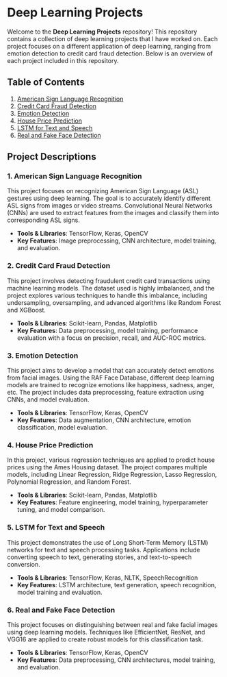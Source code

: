# Deep Learning Projects

Welcome to the **Deep Learning Projects** repository! This repository contains a collection of deep learning projects that I have worked on. Each project focuses on a different application of deep learning, ranging from emotion detection to credit card fraud detection. Below is an overview of each project included in this repository.

## Table of Contents

1. [American Sign Language Recognition](#american-sign-language-recognition)
2. [Credit Card Fraud Detection](#credit-card-fraud-detection)
3. [Emotion Detection](#emotion-detection)
4. [House Price Prediction](#house-price-prediction)
5. [LSTM for Text and Speech](#lstm-for-text-and-speech)
6. [Real and Fake Face Detection](#real-and-fake-face-detection)

## Project Descriptions

### 1. American Sign Language Recognition

This project focuses on recognizing American Sign Language (ASL) gestures using deep learning. The goal is to accurately identify different ASL signs from images or video streams. Convolutional Neural Networks (CNNs) are used to extract features from the images and classify them into corresponding ASL signs.

- **Tools & Libraries**: TensorFlow, Keras, OpenCV
- **Key Features**: Image preprocessing, CNN architecture, model training, and evaluation.

### 2. Credit Card Fraud Detection

This project involves detecting fraudulent credit card transactions using machine learning models. The dataset used is highly imbalanced, and the project explores various techniques to handle this imbalance, including undersampling, oversampling, and advanced algorithms like Random Forest and XGBoost.

- **Tools & Libraries**: Scikit-learn, Pandas, Matplotlib
- **Key Features**: Data preprocessing, model training, performance evaluation with a focus on precision, recall, and AUC-ROC metrics.

### 3. Emotion Detection

This project aims to develop a model that can accurately detect emotions from facial images. Using the RAF Face Database, different deep learning models are trained to recognize emotions like happiness, sadness, anger, etc. The project includes data preprocessing, feature extraction using CNNs, and model evaluation.

- **Tools & Libraries**: TensorFlow, Keras, OpenCV
- **Key Features**: Data augmentation, CNN architecture, emotion classification, model evaluation.

### 4. House Price Prediction

In this project, various regression techniques are applied to predict house prices using the Ames Housing dataset. The project compares multiple models, including Linear Regression, Ridge Regression, Lasso Regression, Polynomial Regression, and Random Forest.

- **Tools & Libraries**: Scikit-learn, Pandas, Matplotlib
- **Key Features**: Feature engineering, model training, hyperparameter tuning, and model comparison.

### 5. LSTM for Text and Speech

This project demonstrates the use of Long Short-Term Memory (LSTM) networks for text and speech processing tasks. Applications include converting speech to text, generating stories, and text-to-speech conversion.

- **Tools & Libraries**: TensorFlow, Keras, NLTK, SpeechRecognition
- **Key Features**: LSTM architecture, text generation, speech recognition, model training and evaluation.

### 6. Real and Fake Face Detection

This project focuses on distinguishing between real and fake facial images using deep learning models. Techniques like EfficientNet, ResNet, and VGG16 are applied to create robust models for this classification task.

- **Tools & Libraries**: TensorFlow, Keras, OpenCV
- **Key Features**: Data preprocessing, CNN architectures, model training, and evaluation.



